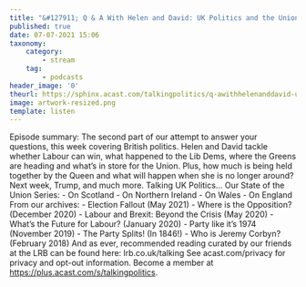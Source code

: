 ```yaml
---
title: "&#127911; Q & A With Helen and David: UK Politics and the Union"
published: true
date: 07-07-2021 15:06
taxonomy:
    category:
        - stream
    tag:
        - podcasts
header_image: '0'
theurl: https://sphinx.acast.com/talkingpolitics/q-awithhelenanddavid-ukpoliticsandtheunion/media.mp3?tk=eyJ0ayI6ImRlZmF1bHQiLCJhZHMiOnRydWUsInNwb25zIjp0cnVlLCJpbiI6Imh0dHBzOi8vYXRlYW0tcGVnYXN1cy1hc3NldHMtYnVja2V0LXByb2QuczMuZXUtd2VzdC0xLmFtYXpvbmF3cy5jb20vOWEwM2ZlOWUtMWZmMC00ZGNjLWIzZjYtNTBiZDFmMDE2ZWE0L2F1ZGlvL3B1YmxpY2ludHJvLWttM212MTR1LWZpbmFsX3RwX25ld19tZXNzYWdlX2Zvcl9taXhpbmcubXAzIiwic3RhdHVzIjoicHVibGljIn0=&sig=YJDYeCbjh8Vv2alfxczt4W1jRdefj0vKKjmaxO-0jJ0
image: artwork-resized.png
template: listen
--- 
```

Episode summary: The second part of our attempt to answer your questions, this week covering British politics. Helen and David tackle whether Labour can win, what happened to the Lib Dems, where the Greens are heading and what’s in store for the Union. Plus, how much is being held together by the Queen and what will happen when she is no longer around? Next week, Trump, and much more. Talking UK Politics… Our State of the Union Series: - On Scotland - On Northern Ireland - On Wales - On England From our archives: - Election Fallout (May 2021) - Where is the Opposition? (December 2020) - Labour and Brexit: Beyond the Crisis (May 2020) - What’s the Future for Labour? (January 2020) - Party like it’s 1974 (November 2019) - The Party Splits! (In 1846!) - Who is Jeremy Corbyn? (February 2018) And as ever, recommended reading curated by our friends at the LRB can be found here: lrb.co.uk/talking See acast.com/privacy for privacy and opt-out information. Become a member at https://plus.acast.com/s/talkingpolitics.
